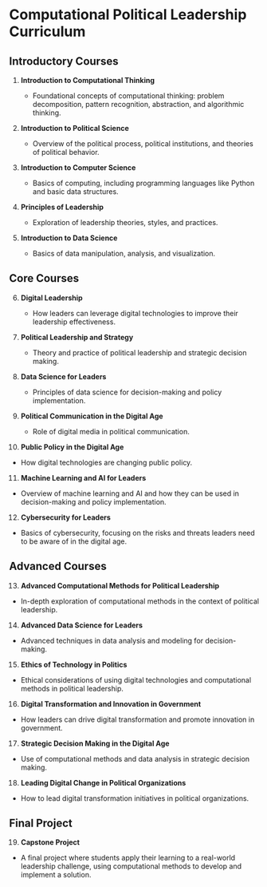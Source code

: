 # Computational Political Leadership Curriculum

## Introductory Courses

1. **Introduction to Computational Thinking**
   - Foundational concepts of computational thinking: problem decomposition, pattern recognition, abstraction, and algorithmic thinking.

2. **Introduction to Political Science**
   - Overview of the political process, political institutions, and theories of political behavior.

3. **Introduction to Computer Science**
   - Basics of computing, including programming languages like Python and basic data structures.

4. **Principles of Leadership**
   - Exploration of leadership theories, styles, and practices.

5. **Introduction to Data Science**
   - Basics of data manipulation, analysis, and visualization.

## Core Courses

6. **Digital Leadership**
   - How leaders can leverage digital technologies to improve their leadership effectiveness.

7. **Political Leadership and Strategy**
   - Theory and practice of political leadership and strategic decision making.

8. **Data Science for Leaders**
   - Principles of data science for decision-making and policy implementation.

9. **Political Communication in the Digital Age**
   - Role of digital media in political communication.

10. **Public Policy in the Digital Age**
   - How digital technologies are changing public policy.

11. **Machine Learning and AI for Leaders**
   - Overview of machine learning and AI and how they can be used in decision-making and policy implementation.

12. **Cybersecurity for Leaders**
   - Basics of cybersecurity, focusing on the risks and threats leaders need to be aware of in the digital age.

## Advanced Courses

13. **Advanced Computational Methods for Political Leadership**
   - In-depth exploration of computational methods in the context of political leadership.

14. **Advanced Data Science for Leaders**
   - Advanced techniques in data analysis and modeling for decision-making.

15. **Ethics of Technology in Politics**
   - Ethical considerations of using digital technologies and computational methods in political leadership.

16. **Digital Transformation and Innovation in Government**
   - How leaders can drive digital transformation and promote innovation in government.

17. **Strategic Decision Making in the Digital Age**
   - Use of computational methods and data analysis in strategic decision making.

18. **Leading Digital Change in Political Organizations**
   - How to lead digital transformation initiatives in political organizations.

## Final Project

19. **Capstone Project**
   - A final project where students apply their learning to a real-world leadership challenge, using computational methods to develop and implement a solution.
